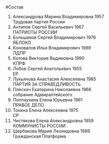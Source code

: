 #Состав
1. Александрова Марина Владимировна 1957   
    Трудовая партия России
2. Антипов Сергей Васильевич 1967   
    ПАТРИОТЫ РОССИИ
3. Большаков Сергей Владимирович 1976   
    ЯБЛОКО
4. Коновалов Илья Владимирович 1989   
    ЛДПР
5. Котова Виктория Вадимовна 1990   
    КПРФ
6. Лобов Сергей Анатольевич 1955   
    ЕР
7. Лукьянова Анастасия Алексеевна 1985   
    ПАРТИЯ ЗА СПРАВЕДЛИВОСТЬ
8. Плескач Екатерина Николаевна 1966   
    собрание Адмиралтейского
9. Поплаухина Елена Юрьевна 1961   
    ПРАВОЕ ДЕЛО
10. Токина Елена Алексеевна 1975   
    СР
11. Чистякова Елена Александровна 1959   
    КОММУНИСТЫ РОССИИ
12. Щербакова Мария Леонидовна 1989   
    Гражданская Платформа
